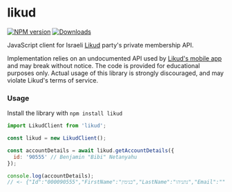 # likud
[![NPM version][npm-image]][npm-url] [![Downloads][downloads-image]][npm-url]

JavaScript client for Israeli [Likud](https://www.likud.org.il/) party's private membership API.

Implementation relies on an undocumented API used by [Likud's mobile app](https://play.google.com/store/apps/details?id=com.bosonet.likud) and may break without notice. The code is provided for educational purposes only. Actual usage of this library is strongly discouraged, and may violate Likud's terms of service. 

### Usage
Install the library with `npm install likud`

```javascript
import LikudClient from 'likud';

const likud = new LikudClient();

const accountDetails = await likud.getAccountDetails({
  id: '90555' // Benjamin "Bibi" Netanyahu
});

console.log(accountDetails);
// <- {"Id":"000090555","FirstName":"בנימין","LastName":"נתניהו","Email":"","CityCode":3000,"CityName":"ירושלים","StreetCode":808,"StreetName":"עזה","HouseNum":"35","Appartment":"","ZipCode":"92383","Phone":null,"SecondPhone":"025317200","StatusDate":"2019-03-01T00:00:00+02:00","Branch":3000,"paymentStatus":true,"JoiningDate":"1984-01-15T00:00:00+02:00","positions":["מזכירות-חבר כנסת","שרים-ראש הממשלה","חבר כנסת-חבר כנסת","מרכז הליכוד-חבר כנסת","לשכת הליכוד-חבר כנסת","הנהלת הלשכה-ראש הממשלה"],"positionsCandidate":[]} 
```

[downloads-image]: https://img.shields.io/npm/dm/likud.svg

[npm-url]: https://npmjs.org/package/likud
[npm-image]: https://img.shields.io/npm/v/likud.svg
